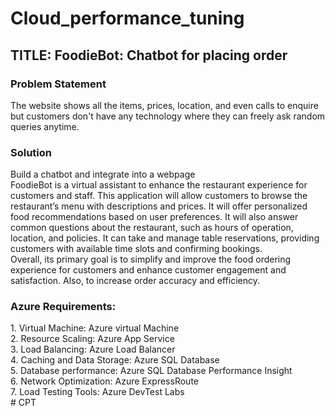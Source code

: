 # Cloud_performance_tuning
<H2>TITLE: FoodieBot: Chatbot for placing order</H2> 
<H3>Problem Statement</H4>
The website shows all the items, prices, location, and even calls to enquire but customers don't have any technology where they can freely ask random queries anytime.<be>
<H3>Solution</H4>
Build a chatbot and integrate into a webpage <br>
FoodieBot is a virtual assistant to enhance the restaurant experience for customers and staff. This application will allow customers to browse the restaurant’s menu with descriptions and prices. It will offer personalized food recommendations based on user preferences. It will also answer common questions about the restaurant, such as hours of operation, location, and policies. It can take and manage table reservations, providing customers with available time slots and confirming bookings. 
<br>
Overall, its primary goal is to simplify and improve the food ordering experience for customers and enhance customer engagement and satisfaction. Also, to increase order accuracy and efficiency.
<H3>Azure Requirements:</H3>
1.	Virtual Machine: Azure virtual Machine<br>
2.	Resource Scaling: Azure App Service<br>
3.	Load Balancing: Azure Load Balancer<br>
4.	Caching and Data Storage: Azure SQL Database<br>
5.	Database performance: Azure SQL Database Performance Insight<br>
6.	Network Optimization: Azure ExpressRoute<br>
7.	Load Testing Tools: Azure DevTest Labs<br># CPT
